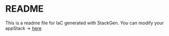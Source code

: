 # README
This is a readme file for IaC generated with StackGen.
You can modify your appStack -> [here](http://main.dev.stackgen.com/appstacks/4c1a4324-c76a-4412-a362-654ea089fd69)
